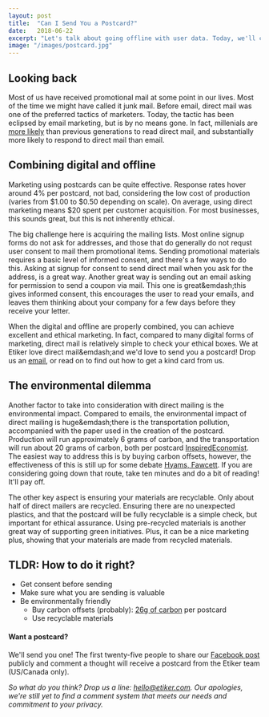```yaml
---
layout: post
title:  "Can I Send You a Postcard?"
date:   2018-06-22
excerpt: "Let's talk about going offline with user data. Today, we'll chat about the ethics of sending mail to a user who signed up online."
image: "/images/postcard.jpg"
---
```


## Looking back
Most of us have received promotional mail at some point in our lives. Most of the time we might have called it junk mail. Before email, direct mail was one of the preferred tactics of marketers. Today, the tactic has been eclipsed by email marketing, but is by no means gone. In fact, millenials are [more likely](https://www.digitaldogdirect.com/millennials-direct-mail/) than previous generations to read direct mail, and substantially more likely to respond to direct mail than email.

## Combining digital and offline
Marketing using postcards can be quite effective. Response rates hover around 4% per postcard, not bad, considering the low cost of production (varies from $1.00 to $0.50 depending on scale). On average, using direct marketing means $20 spent per customer acquisition. For most businesses, this sounds great, but this is not inherently ethical. 

The big challenge here is acquiring the mailing lists. Most online signup forms do not ask for addresses, and those that do generally do not requst user consent to mail them promotional items. Sending promotional materials requires a basic level of informed consent, and there's a few ways to do this. Asking at signup for consent to send direct mail when you ask for the address, is a great way. Another great way is sending out an email asking for permission to send a coupon via mail. This one is great&emdash;this gives informed consent, this encourages the user to read your emails, and leaves them thinking about your company for a few days before they receive your letter.

When the digital and offline are properly combined, you can achieve excellent and ethical marketing. In fact, compared to many digital forms of marketing, direct mail is relatively simple to check your ethical boxes. We at Etiker love direct mail&emdash;and we'd love to send you a postcard! Drop us an [email](mailto:hello@etiker.com), or read on to find out how to get a kind card from us.

## The environmental dilemma
Another factor to take into consideration with direct mailing is the environmental impact. Compared to emails, the environmental impact of direct mailing is huge&emdash;there is the transportation pollution, accompanied with the paper used in the creation of the postcard. Production will run approximately 6 grams of carbon, and the transportation will run about 20 grams of carbon, both per postcard [InspiredEconomist](http://inspiredeconomist.com/2009/03/09/greening-print-marketing-whats-your-mails-carbon-footprint/). The easiest way to address this is by buying carbon offsets, however, the effectiveness of this is still up for some debate [Hyams, Fawcett](https://doi.org/10.1002/wcc.207). If you are considering going down that route, take ten minutes and do a bit of reading! It'll pay off.

The other key aspect is ensuring your materials are recyclable. Only about half of direct mailers are recycled. Ensuring there are no unexpected plastics, and that the postcard will be fully recyclable is a simple check, but important for ethical assurance. Using pre-recycled materials is another great way of supporting green initiatives. Plus, it can be a nice marketing plus, showing that your materials are made from recycled materials.

## TLDR: How to do it right?
- Get consent before sending
- Make sure what you are sending is valuable
- Be environmentally friendly
	* Buy carbon offsets (probably): [26g of carbon](http://inspiredeconomist.com/2009/03/09/greening-print-marketing-whats-your-mails-carbon-footprint/) per postcard
	* Use recyclable materials

#### Want a postcard?
We'll send you one! The first twenty-five people to share our [Facebook post](https://www.facebook.com/etikerco/) publicly and comment a thought will receive a postcard from the Etiker team (US/Canada only).

_So what do you think? Drop us a line: [hello@etiker.com](mailto:hello@etiker.com). Our apologies, we're still yet to find a comment system that meets our needs and commitment to your privacy._
